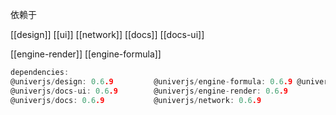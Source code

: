 依赖于

[[design]]
[[ui]]
[[network]]
[[docs]]
[[docs-ui]]

[[engine-render]]
[[engine-formula]]


```c
dependencies:
@univerjs/design: 0.6.9         @univerjs/engine-formula: 0.6.9 @univerjs/ui: 0.6.9
@univerjs/docs-ui: 0.6.9        @univerjs/engine-render: 0.6.9
@univerjs/docs: 0.6.9           @univerjs/network: 0.6.9

```